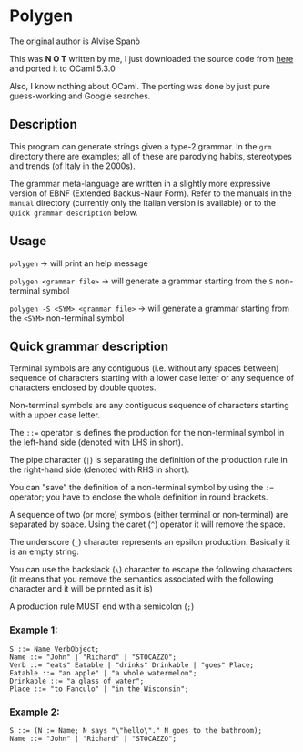 # Polygen

The original author is Alvise Spanò


This was   **N O T**   written by me, I just downloaded the source code from
[here](https://polygen.org/it/casa) and ported it to OCaml 5.3.0

Also, I know nothing about OCaml. The porting was done by just pure
guess-working and Google searches.

## Description

This program can generate strings given a type-2 grammar.
In the `grm` directory there are examples; all of these are
parodying habits, stereotypes and trends (of Italy in the 2000s).

The grammar meta-language are written in a slightly more expressive version of
EBNF (Extended Backus-Naur Form).
Refer to the manuals in the `manual` directory (currently only the Italian
version is available) or to the `Quick grammar description` below.

## Usage

`polygen` -> will print an help message

`polygen <grammar file>` -> will generate a grammar starting from the `S`
non-terminal symbol

`polygen -S <SYM> <grammar file>` -> will generate a grammar starting from the
`<SYM>` non-terminal symbol

## Quick grammar description

Terminal symbols are any contiguous (i.e. without any spaces between) sequence
of characters starting with a lower case letter or any sequence of characters
enclosed by double quotes.

Non-terminal symbols are any contiguous sequence of characters starting with a
upper case letter.

The `::=` operator is defines the production for the non-terminal symbol in the
left-hand side (denoted with LHS in short).

The pipe character (`|`) is separating the definition of the production rule in
the right-hand side (denoted with RHS in short).

You can "save" the definition of a non-terminal symbol by using the `:=`
operator; you have to enclose the whole definition in round brackets.

A sequence of two (or more) symbols (either terminal or non-terminal) are
separated by space. Using the caret (`^`) operator it will remove the space.

The underscore (`_`) character represents an epsilon production. Basically it
is an empty string.

You can use the backslack (`\`) character to escape the following characters
(it means that you remove the semantics associated with the following character
and it will be printed as it is)

A production rule MUST end with a semicolon (`;`)

### Example 1:
    S ::= Name VerbObject;
    Name ::= "John" | "Richard" | "STOCAZZO";
    Verb ::= "eats" Eatable | "drinks" Drinkable | "goes" Place;
    Eatable ::= "an apple" | "a whole watermelon";
    Drinkable ::= "a glass of water";
    Place ::= "to Fanculo" | "in the Wisconsin";

### Example 2:
    S ::= (N := Name; N says "\"hello\"." N goes to the bathroom);
    Name ::= "John" | "Richard" | "STOCAZZO";
